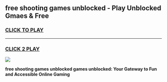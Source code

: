 
## free shooting games unblocked - Play Unblocked Gmaes & Free
<h3>
<a href="https://premium.freeplayer.one?title=free_shooting_games_unblocked&ref=20F">CLICK TO PLAY</a></h3>
<hr>

<h3>
<a href="https://premium.freeplayer.one?title=free_shooting_games_unblocked&ref=20F">CLICK 2 PLAY</a>
  
</h3>

<a href="https://premium.freeplayer.one?title=free_shooting_games_unblocked&ref=20F/"><img src="https://clearcache.store/games.png"></a>


**free shooting games unblocked games unblocked: Your Gateway to Fun and Accessible Online Gaming**
